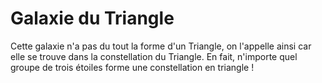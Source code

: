 # Galaxie du Triangle

Cette galaxie n'a pas du tout la forme d'un Triangle, on l'appelle ainsi car
elle se trouve dans la constellation du Triangle. En fait, n'importe quel groupe
de trois étoiles forme une constellation en triangle !
